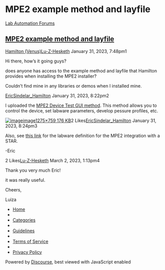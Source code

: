 # MPE2 example method and layfile

[Lab Automation Forums](https://labautomation.io/)

## [MPE2 example method and layfile](https://labautomation.io/t/mpe2-example-method-and-layfile/1009)

[Hamilton (Venus)](https://labautomation.io/c/hamilton-venus/7)[Lu-Z-Hesketh](https://labautomation.io/u/Lu-Z-Hesketh) January 31, 2023, 7:48pm1

Hi there, how’s it going guys?

does anyone has access to the example method and layfile that Hamilton provides when installing the MPE2 installer?

Couldn’t find mine in any libraries or demos when I installed mine.

[EricSindelar\_Hamilton](https://labautomation.io/u/EricSindelar\_Hamilton) January 31, 2023, 8:22pm2

I uploaded the [MPE2 Device Test GUI method](https://download.hamiltonsupport.com/wl/?id=LDao1pM5Yj3DHeQyDvrbJfnWPjxUmPdS). This method allows you to control the device, set labware parameters, develop pessure profiles, etc.

[![image](https://labautomation.io/uploads/default/optimized/1X/506da539da439cb010cde0c268a77fe2711cd715\_2\_690x410.png)image1275×759 176 KB](https://labautomation.io/uploads/default/original/1X/506da539da439cb010cde0c268a77fe2711cd715.png)2 Likes[EricSindelar\_Hamilton](https://labautomation.io/u/EricSindelar\_Hamilton) January 31, 2023, 8:24pm3

Also, see [this link](https://download.hamiltonsupport.com/wl/?id=6sbVFfxteuNdpTGe1XGXZfQy8RKARBjv) for the labware definition for the MPE2 integration with a STAR.

\-Eric

2 Likes[Lu-Z-Hesketh](https://labautomation.io/u/Lu-Z-Hesketh) March 2, 2023, 1:13pm4

Thank you very much Eric!

it was really useful.

Cheers,

Luiza

* [Home](https://labautomation.io/)
* &#x20;
* [Categories](https://labautomation.io/categories)
* &#x20;
* [Guidelines](https://labautomation.io/guidelines)
* &#x20;
* [Terms of Service](https://labautomation.io/tos)
* &#x20;
* [Privacy Policy](https://labautomation.io/privacy)

Powered by [Discourse](https://www.discourse.org/), best viewed with JavaScript enabled
